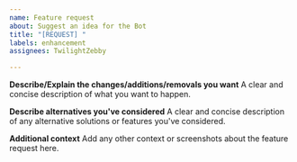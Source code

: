 ```yaml
---
name: Feature request
about: Suggest an idea for the Bot
title: "[REQUEST] "
labels: enhancement
assignees: TwilightZebby

---
```


**Describe/Explain the changes/additions/removals you want**
A clear and concise description of what you want to happen.

**Describe alternatives you've considered**
A clear and concise description of any alternative solutions or features you've considered.

**Additional context**
Add any other context or screenshots about the feature request here.
